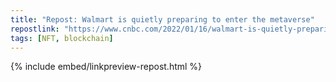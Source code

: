 ```yaml
---
title: "Repost: Walmart is quietly preparing to enter the metaverse"
repostlink: "https://www.cnbc.com/2022/01/16/walmart-is-quietly-preparing-to-enter-the-metaverse.html"
tags: [NFT, blockchain]
---
```


{% include embed/linkpreview-repost.html %}
